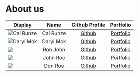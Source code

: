 # About us

Display | Name | Github Profile | Portfolio 
--------|:----:|:--------------:|:---------:
![Cai Runze](https://via.placeholder.com/100.png?text=Photo) | Cai Runze | [Github](https://github.com/RenzoTsai) | [Portfolio](docs/team/johndoe.md)
![Daryl Mok](https://via.placeholder.com/100.png?text=Photo) | Daryl Mok| [Github](https://github.com/DeetoMok) | [Portfolio](docs/team/johndoe.md)
![](https://via.placeholder.com/100.png?text=Photo) | Ron John | [Github](https://github.com/) | [Portfolio](docs/team/johndoe.md)
![](https://via.placeholder.com/100.png?text=Photo) | John Roe | [Github](https://github.com/) | [Portfolio](docs/team/johndoe.md)
![](https://via.placeholder.com/100.png?text=Photo) | Don Roe | [Github](https://github.com/) | [Portfolio](docs/team/johndoe.md)
